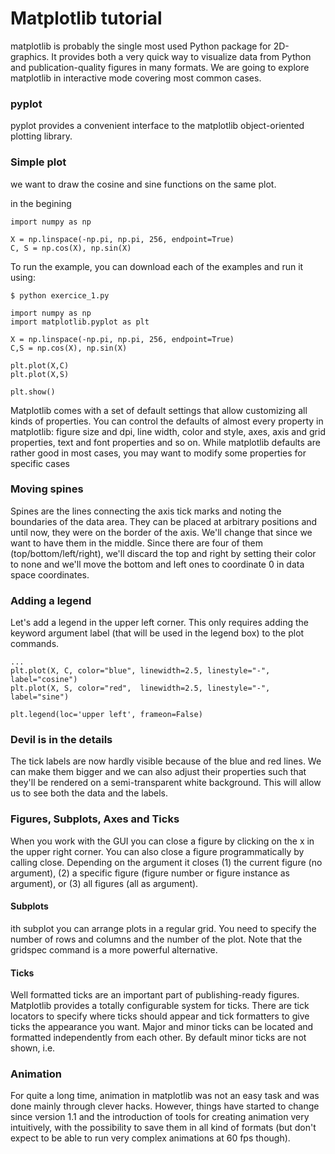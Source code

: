 # Matplotlib tutorial

matplotlib is probably the single most used Python package for 2D-graphics. It provides both a very quick way to visualize data from Python and publication-quality figures in many formats. We are going to explore matplotlib in interactive mode covering most common cases.
### pyplot
pyplot provides a convenient interface to the matplotlib object-oriented plotting library. 

### Simple plot
we want to draw the cosine and sine functions on the same plot. 

in the begining 
~~~
import numpy as np

X = np.linspace(-np.pi, np.pi, 256, endpoint=True)
C, S = np.cos(X), np.sin(X)

~~~

To run the example, you can download each of the examples and run it using:
~~~
$ python exercice_1.py
~~~

~~~
import numpy as np
import matplotlib.pyplot as plt

X = np.linspace(-np.pi, np.pi, 256, endpoint=True)
C,S = np.cos(X), np.sin(X)

plt.plot(X,C)
plt.plot(X,S)

plt.show()

~~~
Matplotlib comes with a set of default settings that allow customizing all kinds of properties. You can control the defaults of almost every property in matplotlib: figure size and dpi, line width, color and style, axes, axis and grid properties, text and font properties and so on. While matplotlib defaults are rather good in most cases, you may want to modify some properties for specific cases

### Moving spines

Spines are the lines connecting the axis tick marks and noting the boundaries of the data area. They can be placed at arbitrary positions and until now, they were on the border of the axis. We'll change that since we want to have them in the middle. Since there are four of them (top/bottom/left/right), we'll discard the top and right by setting their color to none and we'll move the bottom and left ones to coordinate 0 in data space coordinates.

### Adding a legend

Let's add a legend in the upper left corner. This only requires adding the keyword argument label (that will be used in the legend box) to the plot commands.
~~~
...
plt.plot(X, C, color="blue", linewidth=2.5, linestyle="-", label="cosine")
plt.plot(X, S, color="red",  linewidth=2.5, linestyle="-", label="sine")

plt.legend(loc='upper left', frameon=False)
~~~

### Devil is in the details

The tick labels are now hardly visible because of the blue and red lines. We can make them bigger and we can also adjust their properties such that they'll be rendered on a semi-transparent white background. This will allow us to see both the data and the labels.
### Figures, Subplots, Axes and Ticks

When you work with the GUI you can close a figure by clicking on the x in the upper right corner. You can also close a figure programmatically by calling close. Depending on the argument it closes (1) the current figure (no argument), (2) a specific figure (figure number or figure instance as argument), or (3) all figures (all as argument).
#### Subplots

ith subplot you can arrange plots in a regular grid. You need to specify the number of rows and columns and the number of the plot. Note that the gridspec command is a more powerful alternative.


#### Ticks

Well formatted ticks are an important part of publishing-ready figures. Matplotlib provides a totally configurable system for ticks. There are tick locators to specify where ticks should appear and tick formatters to give ticks the appearance you want. Major and minor ticks can be located and formatted independently from each other. By default minor ticks are not shown, i.e.
### Animation

For quite a long time, animation in matplotlib was not an easy task and was done mainly through clever hacks. However, things have started to change since version 1.1 and the introduction of tools for creating animation very intuitively, with the possibility to save them in all kind of formats (but don't expect to be able to run very complex animations at 60 fps though).
